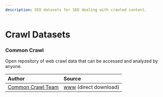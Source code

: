```yaml
---
description: SEO datasets for SEO dealing with crawled content.
---
```


# Crawl Datasets

### Common Crawl

Open repository of web crawl data that can be accessed and analyzed by anyone.

| Author | Source |
| :--- | :--- |
| [Common Crawl Team](https://commoncrawl.org/about/team/) | [www](https://commoncrawl.org/) \(direct download\) |

